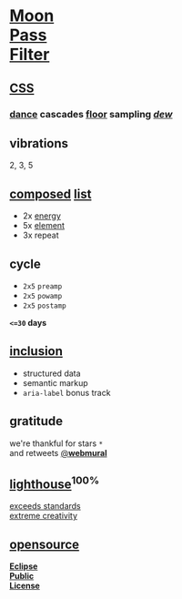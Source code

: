 # [Moon<br>Pass<br>Filter](https://webmural.com/mpf)

## [CSS](https://webmural.com/css)

### [<b>dance</b>](dance.css) cascades [floor](floor.css) sampling [<i>dew</i>](https://github.com/s9a/dew)

## vibrations

2, 3, 5

## [composed](index.html#L20) [list](https://developer.mozilla.org/HTML/Element/ol)

* 2x [energy](energy.json)
* 5x [element](element.json)
* 3x repeat

## cycle

* `2x5` `preamp`
* `2x5` `powamp`
* `2x5` `postamp`

**`<=30` days**

## [inclusion](index.html)

* structured data
* semantic markup
* `aria-label` bonus track

## gratitude

we're thankful for stars `*`
<br>and retweets [@<b>webmural</b>](https://twitter.com/webmural)

## [lighthouse](https://developers.google.com/web/tools/lighthouse)<sup>**100%**</sup>

[exceeds standards<br>extreme creativity](https://webmural.com/mpf)

## [opensource](https://webmural.com/license)

[**Eclipse<br>Public<br>License**](LICENSE.txt)
